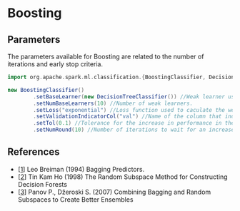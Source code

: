 # Boosting


## Parameters

The parameters available for Boosting are related to the number of iterations and early stop criteria.

```scala
import org.apache.spark.ml.classification.{BoostingClassifier, DecisionTreeClassifier}

new BoostingClassifier()
        .setBaseLearner(new DecisionTreeClassifier()) //Weak learner used by the meta-estimator.
        .setNumBaseLearners(10) //Number of weak learners.
        .setLoss("exponential") //Loss function used to caculate the weights of the exemples to use in the next iteration.
        .setValidationIndicatorCol("val") //Name of the column that indicates the validation set in the training set.
        .setTol(0.1) //Tolerance for the increase in performance in the validation set.
        .setNumRound(10) //Number of iterations to wait for an increase in performance on the validation set.
```

## References

 * [[1](https://www.stat.berkeley.edu/~breiman/bagging.pdf)] Leo Breiman (1994) Bagging Predictors.
 * [[2](https://ieeexplore.ieee.org/stamp/stamp.jsp?tp=&arnumber=709601)] Tin Kam Ho (1998) The Random Subspace Method for Constructing Decision Forests
 * [[3](http://kt.ijs.si/panovp/Default_files/Panov08Combining.pdf)] Panov P., Džeroski S. (2007) Combining Bagging and Random Subspaces to Create Better Ensembles
